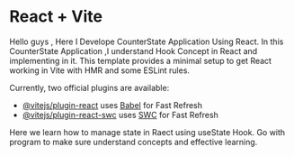 # React + Vite

Hello guys , Here I Develope CounterState Application Using React.
In this CounterState Application ,I understand Hook Concept in React and implementing in it.
This template provides a minimal setup to get React working in Vite with HMR and some ESLint rules.

Currently, two official plugins are available:

- [@vitejs/plugin-react](https://github.com/vitejs/vite-plugin-react/blob/main/packages/plugin-react/README.md) uses [Babel](https://babeljs.io/) for Fast Refresh
- [@vitejs/plugin-react-swc](https://github.com/vitejs/vite-plugin-react-swc) uses [SWC](https://swc.rs/) for Fast Refresh

Here we learn how to manage state in Raect using useState Hook.
Go with program to make sure understand concepts and effective learning.
